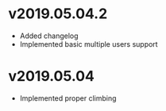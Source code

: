 
# v2019.05.04.2

- Added changelog
- Implemented basic multiple users support

# v2019.05.04

- Implemented proper climbing